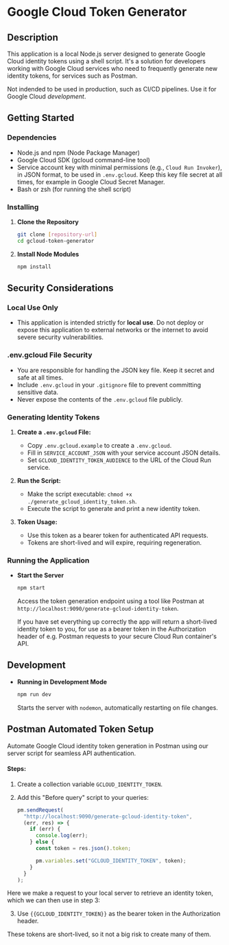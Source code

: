 # Google Cloud Token Generator

## Description

This application is a local Node.js server designed to generate Google Cloud identity tokens using a shell script. It's a solution for developers working with Google Cloud services who need to frequently generate new identity tokens, for services such as Postman.

Not indended to be used in production, such as CI/CD pipelines. Use it for Google Cloud _development_.

## Getting Started

### Dependencies

- Node.js and npm (Node Package Manager)
- Google Cloud SDK (gcloud command-line tool)
- Service account key with minimal permissions (e.g., `Cloud Run Invoker`), in JSON format, to be used in `.env.gcloud`. Keep this key file secret at all times, for example in Google Cloud Secret Manager.
- Bash or zsh (for running the shell script)

### Installing

1. **Clone the Repository**

   ```sh
   git clone [repository-url]
   cd gcloud-token-generator
   ```

2. **Install Node Modules**
   ```sh
   npm install
   ```

## Security Considerations

### Local Use Only

- This application is intended strictly for **local use**. Do not deploy or expose this application to external networks or the internet to avoid severe security vulnerabilities.

### .env.gcloud File Security

- You are responsible for handling the JSON key file. Keep it secret and safe at all times.
- Include `.env.gcloud` in your `.gitignore` file to prevent committing sensitive data.
- Never expose the contents of the `.env.gcloud` file publicly.

### Generating Identity Tokens

1. **Create a `.env.gcloud` File:**

   - Copy `.env.gcloud.example` to create a `.env.gcloud`.
   - Fill in `SERVICE_ACCOUNT_JSON` with your service account JSON details.
   - Set `GCLOUD_IDENTITY_TOKEN_AUDIENCE` to the URL of the Cloud Run service.

2. **Run the Script:**

   - Make the script executable: `chmod +x ./generate_gcloud_identity_token.sh`.
   - Execute the script to generate and print a new identity token.

3. **Token Usage:**
   - Use this token as a bearer token for authenticated API requests.
   - Tokens are short-lived and will expire, requiring regeneration.

### Running the Application

- **Start the Server**

  ```sh
  npm start
  ```

  Access the token generation endpoint using a tool like Postman at `http://localhost:9090/generate-gcloud-identity-token`.

  If you have set everything up correctly the app will return a short-lived identity token to you, for use as a bearer token in the Authorization header of e.g. Postman requests to your secure Cloud Run container's API.

## Development

- **Running in Development Mode**
  ```sh
  npm run dev
  ```
  Starts the server with `nodemon`, automatically restarting on file changes.

## Postman Automated Token Setup

Automate Google Cloud identity token generation in Postman using our server script for seamless API authentication.

#### Steps:

1. Create a collection variable `GCLOUD_IDENTITY_TOKEN`.

2. Add this "Before query" script to your queries:

   ```javascript
   pm.sendRequest(
     "http://localhost:9090/generate-gcloud-identity-token",
     (err, res) => {
       if (err) {
         console.log(err);
       } else {
         const token = res.json().token;

         pm.variables.set("GCLOUD_IDENTITY_TOKEN", token);
       }
     }
   );
   ```

Here we make a request to your local server to retrieve an identity token, which we can then use in step 3:

3. Use `{{GCLOUD_IDENTITY_TOKEN}}` as the bearer token in the Authorization header.

These tokens are short-lived, so it not a big risk to create many of them.
